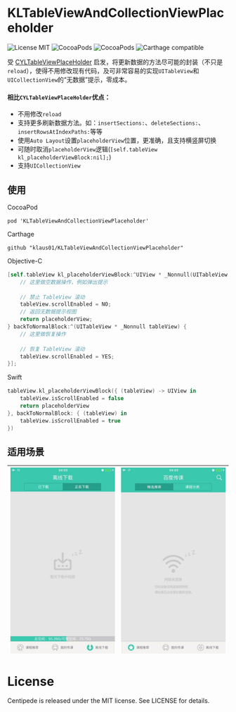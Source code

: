# KLTableViewAndCollectionViewPlaceholder
![License MIT](https://img.shields.io/badge/license-MIT-green.svg?style=flat) ![CocoaPods](https://img.shields.io/cocoapods/v/KLTableViewAndCollectionViewPlaceholder.svg?style=flat) ![CocoaPods](http://img.shields.io/cocoapods/p/KLTableViewAndCollectionViewPlaceholder.svg?style=flat) ![Carthage compatible](https://img.shields.io/badge/Carthage-compatible-4BC51D.svg?style=flat)

受 [CYLTableViewPlaceHolder](https://github.com/ChenYilong/CYLTableViewPlaceHolder) 启发，将更新数据的方法尽可能的封装（不只是`reload`），使得不用修改现有代码，及可非常容易的实现`UITableView`和`UICollectionView`的“无数据”提示，零成本。

#### 相比`CYLTableViewPlaceHolder`优点：
* 不用修改`reload`
* 支持更多刷新数据方法。如：`insertSections:`、`deleteSections:`、`insertRowsAtIndexPaths:`等等
* 使用`Auto Layout`设置`placeholderView`位置，更准确，且支持横竖屏切换
* 可随时取消`placeholderView`逻辑(`[self.tableView kl_placeholderViewBlock:nil];`)
* 支持`UICollectionView`

## 使用
CocoaPod
```
pod 'KLTableViewAndCollectionViewPlaceholder'
```
Carthage
```
github "klaus01/KLTableViewAndCollectionViewPlaceholder" 
```
Objective-C
```objective-c
[self.tableView kl_placeholderViewBlock:^UIView * _Nonnull(UITableView * _Nonnull tableView) {
    // 这里做空数据操作，例如弹出提示
    
    // 禁止 TableView 滚动
    tableView.scrollEnabled = NO;
    // 返回无数据提示视图
    return placeholderView;
} backToNormalBlock:^(UITableView * _Nonnull tableView) {
    // 这里做恢复操作
    
    // 恢复 TableView 滚动
    tableView.scrollEnabled = YES;
}];
```
Swift
```swift
tableView.kl_placeholderViewBlock({ (tableView) -> UIView in
    tableView.isScrollEnabled = false
    return placeholderView
}, backToNormalBlock: { (tableView) in
    tableView.isScrollEnabled = true
})
```

## 适用场景
| ![](Images/image1.jpg) | ![](Images/image2.jpg) |
|-------------|-------------|

# License
Centipede is released under the MIT license. See LICENSE for details.

